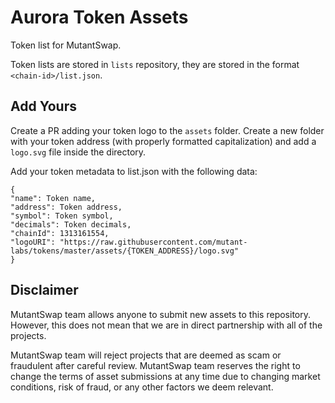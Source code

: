# Aurora Token Assets

Token list for MutantSwap.

Token lists are stored in `lists` repository, they are stored in the format `<chain-id>/list.json`.

## Add Yours

Create a PR adding your token logo to the `assets` folder. Create a new folder with your token address (with properly formatted capitalization) and add a `logo.svg` file inside the directory.

Add your token metadata to list.json with the following data:

```
{
"name": Token name,
"address": Token address,
"symbol": Token symbol,
"decimals": Token decimals,
"chainId": 1313161554,
"logoURI": "https://raw.githubusercontent.com/mutant-labs/tokens/master/assets/{TOKEN_ADDRESS}/logo.svg"
}
```

## Disclaimer

MutantSwap team allows anyone to submit new assets to this repository. However, this does not mean that we are in direct partnership with all of the projects.

MutantSwap team will reject projects that are deemed as scam or fraudulent after careful review. MutantSwap team reserves the right to change the terms of asset submissions at any time due to changing market conditions, risk of fraud, or any other factors we deem relevant.
